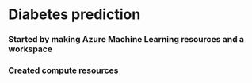 # Diabetes prediction

### Started by making Azure Machine Learning resources and a workspace

### Created compute resources

